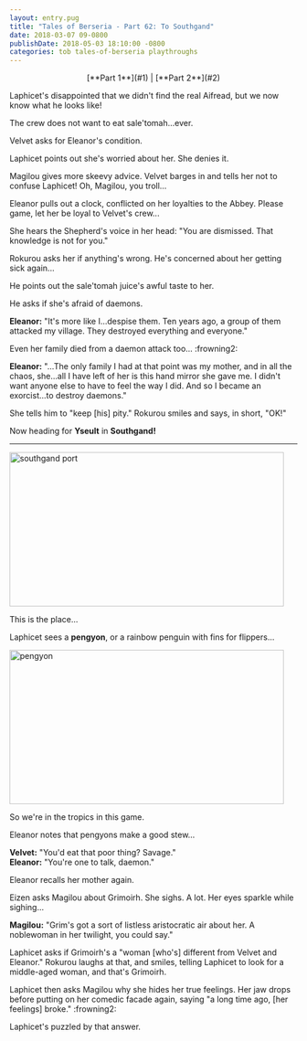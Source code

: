 ```yaml
---
layout: entry.pug
title: "Tales of Berseria - Part 62: To Southgand"
date: 2018-03-07 09-0800
publishDate: 2018-05-03 18:10:00 -0800
categories: tob tales-of-berseria playthroughs
---
```


<p style="text-align: center;">[**Part 1**](#1) | [**Part 2**](#2)</p>

<a name="1"></a>

Laphicet's disappointed that we didn't find the real Aifread, but we now know what he looks like!

The crew does not want to eat sale'tomah...ever.

Velvet asks for Eleanor's condition.

Laphicet points out she's worried about her. She denies it.

Magilou gives more skeevy advice. Velvet barges in and tells her not to confuse Laphicet! Oh, Magilou, you troll...

Eleanor pulls out a clock, conflicted on her loyalties to the Abbey. Please game, let her be loyal to Velvet's crew...

She hears the Shepherd's voice in her head: "You are dismissed. That knowledge is not for you."

Rokurou asks her if anything's wrong. He's concerned about her getting sick again...

He points out the sale'tomah juice's awful taste to her.

He asks if she's afraid of daemons.

**Eleanor:** "It's more like I...despise them. Ten years ago, a group of them attacked my village. They destroyed everything and everyone."

Even her family died from a daemon attack too... :frowning2:

**Eleanor:** "...The only family I had at that point was my mother, and in all the chaos, she...all I have left of her is this hand mirror she gave me. I didn't want anyone else to have to feel the way I did. And so I became an exorcist...to destroy daemons."

She tells him to "keep [his] pity." Rokurou smiles and says, in short, "OK!"

Now heading for **Yseult** in **Southgand!**

<a name="2"></a>

---

<img src="https://i.imgur.com/ZWHiQGd.png" alt="southgand port" width="480" height="270" id="hd-liveblog" />

This is the place...

Laphicet sees a **pengyon**, or a rainbow penguin with fins for flippers...

<img src="https://i.imgur.com/OL1XtGF.png" alt="pengyon" width="480" height="270" id="hd-liveblog" />

So we're in the tropics in this game. 

Eleanor notes that pengyons make a good stew...

**Velvet:** "You'd eat that poor thing? Savage."<br/>
**Eleanor:** "You're one to talk, daemon."

Eleanor recalls her mother again.

Eizen asks Magilou about Grimoirh. She sighs. A lot. Her eyes sparkle while sighing...

**Magilou:** "Grim's got a sort of listless aristocratic air about her. A noblewoman in her twilight, you could say."

Laphicet asks if Grimoirh's a "woman [who's] different from Velvet and Eleanor." Rokurou laughs at that, and smiles, telling Laphicet to look for a middle-aged woman, and that's Grimoirh.

Laphicet then asks Magilou why she hides her true feelings. Her jaw drops before putting on her comedic facade again, saying "a long time ago, [her feelings] broke." :frowning2:

Laphicet's puzzled by that answer.